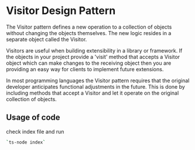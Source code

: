 # Visitor Design Pattern

The Visitor pattern defines a new operation to a collection of objects without changing the objects themselves. The new logic resides in a separate object called the Visitor.

Visitors are useful when building extensibility in a library or framework. If the objects in your project provide a 'visit' method that accepts a Visitor object which can make changes to the receiving object then you are providing an easy way for clients to implement future extensions.

In most programming languages the Visitor pattern requires that the original developer anticipates functional adjustments in the future. This is done by including methods that accept a Visitor and let it operate on the original collection of objects.

## Usage of code

check index file
and run

```bash
`ts-node index`
```
